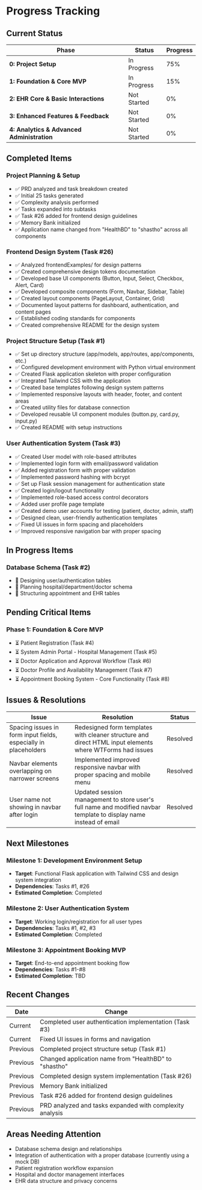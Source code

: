 # Progress Tracking

## Current Status

| Phase                                      | Status      | Progress |
| ------------------------------------------ | ----------- | -------- |
| **0: Project Setup**                       | In Progress | 75%      |
| **1: Foundation & Core MVP**               | In Progress | 15%      |
| **2: EHR Core & Basic Interactions**       | Not Started | 0%       |
| **3: Enhanced Features & Feedback**        | Not Started | 0%       |
| **4: Analytics & Advanced Administration** | Not Started | 0%       |

## Completed Items

### Project Planning & Setup

- ✅ PRD analyzed and task breakdown created
- ✅ Initial 25 tasks generated
- ✅ Complexity analysis performed
- ✅ Tasks expanded into subtasks
- ✅ Task #26 added for frontend design guidelines
- ✅ Memory Bank initialized
- ✅ Application name changed from "HealthBD" to "shastho" across all components

### Frontend Design System (Task #26)

- ✅ Analyzed frontendExamples/ for design patterns
- ✅ Created comprehensive design tokens documentation
- ✅ Developed base UI components (Button, Input, Select, Checkbox, Alert, Card)
- ✅ Developed composite components (Form, Navbar, Sidebar, Table)
- ✅ Created layout components (PageLayout, Container, Grid)
- ✅ Documented layout patterns for dashboard, authentication, and content pages
- ✅ Established coding standards for components
- ✅ Created comprehensive README for the design system

### Project Structure Setup (Task #1)

- ✅ Set up directory structure (app/models, app/routes, app/components, etc.)
- ✅ Configured development environment with Python virtual environment
- ✅ Created Flask application skeleton with proper configuration
- ✅ Integrated Tailwind CSS with the application
- ✅ Created base templates following design system patterns
- ✅ Implemented responsive layouts with header, footer, and content areas
- ✅ Created utility files for database connection
- ✅ Developed reusable UI component modules (button.py, card.py, input.py)
- ✅ Created README with setup instructions

### User Authentication System (Task #3)

- ✅ Created User model with role-based attributes
- ✅ Implemented login form with email/password validation
- ✅ Added registration form with proper validation
- ✅ Implemented password hashing with bcrypt
- ✅ Set up Flask session management for authentication state
- ✅ Created login/logout functionality
- ✅ Implemented role-based access control decorators
- ✅ Added user profile page template
- ✅ Created demo user accounts for testing (patient, doctor, admin, staff)
- ✅ Designed clean, user-friendly authentication templates
- ✅ Fixed UI issues in form spacing and placeholders
- ✅ Improved responsive navigation bar with proper spacing

## In Progress Items

### Database Schema (Task #2)

- 🔄 Designing user/authentication tables
- 🔄 Planning hospital/department/doctor schema
- 🔄 Structuring appointment and EHR tables

## Pending Critical Items

### Phase 1: Foundation & Core MVP

- ⏳ Patient Registration (Task #4)
- ⏳ System Admin Portal - Hospital Management (Task #5)
- ⏳ Doctor Application and Approval Workflow (Task #6)
- ⏳ Doctor Profile and Availability Management (Task #7)
- ⏳ Appointment Booking System - Core Functionality (Task #8)

## Issues & Resolutions

| Issue                                                           | Resolution                                                                                                         | Status   |
| --------------------------------------------------------------- | ------------------------------------------------------------------------------------------------------------------ | -------- |
| Spacing issues in form input fields, especially in placeholders | Redesigned form templates with cleaner structure and direct HTML input elements where WTForms had issues           | Resolved |
| Navbar elements overlapping on narrower screens                 | Implemented improved responsive navbar with proper spacing and mobile menu                                         | Resolved |
| User name not showing in navbar after login                     | Updated session management to store user's full name and modified navbar template to display name instead of email | Resolved |

## Next Milestones

### Milestone 1: Development Environment Setup

- **Target**: Functional Flask application with Tailwind CSS and design system integration
- **Dependencies**: Tasks #1, #26
- **Estimated Completion**: Completed

### Milestone 2: User Authentication System

- **Target**: Working login/registration for all user types
- **Dependencies**: Tasks #1, #2, #3
- **Estimated Completion**: Completed

### Milestone 3: Appointment Booking MVP

- **Target**: End-to-end appointment booking flow
- **Dependencies**: Tasks #1-#8
- **Estimated Completion**: TBD

## Recent Changes

| Date     | Change                                                   |
| -------- | -------------------------------------------------------- |
| Current  | Completed user authentication implementation (Task #3)   |
| Current  | Fixed UI issues in forms and navigation                  |
| Previous | Completed project structure setup (Task #1)              |
| Previous | Changed application name from "HealthBD" to "shastho"    |
| Previous | Completed design system implementation (Task #26)        |
| Previous | Memory Bank initialized                                  |
| Previous | Task #26 added for frontend design guidelines            |
| Previous | PRD analyzed and tasks expanded with complexity analysis |

## Areas Needing Attention

- Database schema design and relationships
- Integration of authentication with a proper database (currently using a mock DB)
- Patient registration workflow expansion
- Hospital and doctor management interfaces
- EHR data structure and privacy concerns
